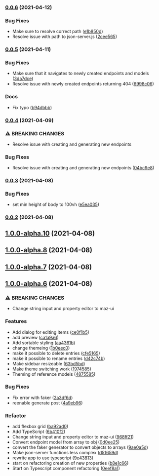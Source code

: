 ### [0.0.6](https://github.com/simoneldevig/json-gui/compare/0.0.5...0.0.6) (2021-04-12)


### Bug Fixes

* Make sure to resolve correct path ([e1b850d](https://github.com/simoneldevig/json-gui/commit/e1b850d5d10c12de1e511ec78bfe69305d5391a3))
* Resolve issue with path to json-server.js ([2cee565](https://github.com/simoneldevig/json-gui/commit/2cee5650da6a23dd469e2d7b5f284391e850e852))

### [0.0.5](https://github.com/simoneldevig/json-gui/compare/0.0.4...0.0.5) (2021-04-11)


### Bug Fixes

* Make sure that it navigates to newly created endpoints and models ([3da7dce](https://github.com/simoneldevig/json-gui/commit/3da7dce6bcbd866754666b75e940c953ea599020))
* Resolve issue with newly created endpoints returning 404 ([6998c06](https://github.com/simoneldevig/json-gui/commit/6998c062ff2d9be4bf28fda810a2ca33a0bf3f44))


### Docs

* Fix typo ([b94dbbb](https://github.com/simoneldevig/json-gui/commit/b94dbbb17fda9e64808e574394bb1e789a49c50b))

### [0.0.4](https://github.com/simoneldevig/json-gui/compare/0.0.3...0.0.4) (2021-04-09)


### ⚠ BREAKING CHANGES

* Resolve issue with creating and generating new endpoints

### Bug Fixes

* Resolve issue with creating and generating new endpoints ([04bc9e8](https://github.com/simoneldevig/json-gui/commit/04bc9e8b2e813e98a53ad6bc2c41a49e97902902))

### [0.0.3](https://github.com/simoneldevig/json-gui/compare/0.0.2...0.0.3) (2021-04-08)


### Bug Fixes

* set min height of body to 100vh ([e5ea035](https://github.com/simoneldevig/json-gui/commit/e5ea035714b82b183aa5cbf3cc497d413cbf6927))

### [0.0.2](https://github.com/simoneldevig/json-gui/compare/1.0.0-alpha.10...0.0.2) (2021-04-08)

## [1.0.0-alpha.10](https://github.com/simoneldevig/json-gui/compare/1.0.0-alpha.10...0.0.2) (2021-04-08)

## [1.0.0-alpha.8](https://github.com/simoneldevig/json-gui/compare/1.0.0-alpha.10...0.0.2) (2021-04-08)

## [1.0.0-alpha.7](https://github.com/simoneldevig/json-gui/compare/1.0.0-alpha.10...0.0.2) (2021-04-08)

## [1.0.0-alpha.6](https://github.com/simoneldevig/json-gui/compare/1.0.0-alpha.10...0.0.2) (2021-04-08)


### ⚠ BREAKING CHANGES

* Change string input and property editor to maz-ui

### Features

* Add dialog for editing items ([ce0f1b5](https://github.com/simoneldevig/json-gui/commit/ce0f1b5042c5ece76cdaf46e157d426d3b38ff7e))
* add preview ([ca1a9a6](https://github.com/simoneldevig/json-gui/commit/ca1a9a60e8490b98a7fd58e089db896c10bf6120))
* Add sortable styling ([aa4361b](https://github.com/simoneldevig/json-gui/commit/aa4361b66fab080c3c86035ccfeec95f6d68102d))
* change themeing ([1b0eec0](https://github.com/simoneldevig/json-gui/commit/1b0eec02d7ad76e4fffdcfadaf9b9c506399f71f))
* make it possible to delete entries ([cfe5165](https://github.com/simoneldevig/json-gui/commit/cfe516545b1df84fbd629d463bf28a1157845cb2))
* make it possible to rename entries ([d42c74b](https://github.com/simoneldevig/json-gui/commit/d42c74b105f1f7b9e12b030bffc267ce81d61fc5))
* Make sidebar resizeable ([63bd5bd](https://github.com/simoneldevig/json-gui/commit/63bd5bd0e18ffeb1d167e4a36c635d650d59981d))
* Make theme switching work ([1974585](https://github.com/simoneldevig/json-gui/commit/1974585ef45ed3103fa91e582f2c487150e83ef2))
* Theming of reference models ([4875585](https://github.com/simoneldevig/json-gui/commit/4875585294b415f2db0e51a14c8adbcc8096a226))


### Bug Fixes

* Fix error with faker ([2a3df6d](https://github.com/simoneldevig/json-gui/commit/2a3df6d6c407e315ee9f489eab370d736ff4ec88))
* reenable generate post ([4a9eb96](https://github.com/simoneldevig/json-gui/commit/4a9eb960b70fcba83ea7e5a09e938278507a4baa))


### Refactor

* add flexbox grid ([ba92ad0](https://github.com/simoneldevig/json-gui/commit/ba92ad0ca7d59e512ee0d758d90e88743c473f2b))
* Add TypeScript ([6b410f2](https://github.com/simoneldevig/json-gui/commit/6b410f2b3e897d7f61ff2e75b9e0934764d1db97))
* Change string input and property editor to maz-ui ([968ff21](https://github.com/simoneldevig/json-gui/commit/968ff21a3d8d9dab86ed883f7ff013bde54e1cd2))
* Convert endpoint model from array to obj ([0d0ee25](https://github.com/simoneldevig/json-gui/commit/0d0ee251a82e290fb02f6f01bd0763a39c0918c6))
* convert the faker generator to convert objects to arrays ([9ae0a5d](https://github.com/simoneldevig/json-gui/commit/9ae0a5d945b70e0d81087e5224d78c96641a20e7))
* Make json-server functions less complex ([d51659d](https://github.com/simoneldevig/json-gui/commit/d51659d3c0eaba2a206aad23b38655a4638f6287))
* rewrite app to use typescript ([9e43813](https://github.com/simoneldevig/json-gui/commit/9e43813222b6d596ff9891796501bfda0fed3d75))
* start on refactoring creation of new properties ([b8e1c66](https://github.com/simoneldevig/json-gui/commit/b8e1c66e7cb86252024d08d07a71e5a53b2b297f))
* Start on Typescript component refactoring ([0eef8a1](https://github.com/simoneldevig/json-gui/commit/0eef8a17ca7f168dfab872dff07133c7d0a199cd))

